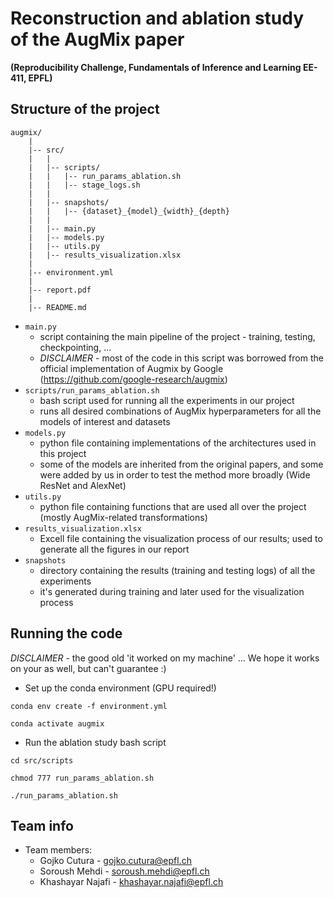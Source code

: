# Reconstruction and ablation study of the AugMix paper
**(Reproducibility Challenge, Fundamentals of Inference and Learning EE-411, EPFL)**



## Structure of the project

```
augmix/
    |
    |-- src/
    |   |
    |   |-- scripts/
    |   |   |-- run_params_ablation.sh
    |   |   |-- stage_logs.sh
    |   |
    |   |-- snapshots/
    |   |   |-- {dataset}_{model}_{width}_{depth}
    |   |
    |   |-- main.py
    |   |-- models.py
    |   |-- utils.py
    |   |-- results_visualization.xlsx
    |   
    |-- environment.yml
    |
    |-- report.pdf
    |
    |-- README.md
```

* ```main.py```
    * script containing the main pipeline of the project - training, testing, checkpointing, ...
    * *DISCLAIMER* - most of the code in this script was borrowed from the official 
    implementation of Augmix by Google (https://github.com/google-research/augmix)
* ```scripts/run_params_ablation.sh```
    * bash script used for running all the experiments in our project
    * runs all desired combinations of AugMix hyperparameters for all the models of interest and datasets
* ```models.py```
    * python file containing implementations of the architectures used in this project
    * some of the models are inherited from the original papers, 
    and some were added by us in order to test the method more broadly (Wide ResNet and AlexNet)
* ```utils.py```
    * python file containing functions that are used all over the project 
    (mostly AugMix-related transformations)
* ```results_visualization.xlsx```
    * Excell file containing the visualization process of our results; used to generate
    all the figures in our report
* ```snapshots``` 
    * directory containing the results (training and testing logs) of all the experiments
    * it's generated during training and later used for the visualization process


## Running the code

*DISCLAIMER* - the good old 'it worked on my machine' ... 
We hope it works on your as well, but can't guarantee :) 

* Set up the conda environment (GPU required!)

```conda env create -f environment.yml```

```conda activate augmix```

* Run the ablation study bash script

```cd src/scripts```

```chmod 777 run_params_ablation.sh```

```./run_params_ablation.sh```




## Team info

* Team members:
    * Gojko Cutura - gojko.cutura@epfl.ch
    * Soroush Mehdi - soroush.mehdi@epfl.ch
    * Khashayar Najafi - khashayar.najafi@epfl.ch
    

